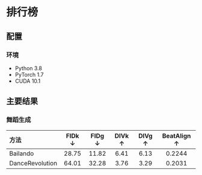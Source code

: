 # 排行榜



## 配置

### 环境

- Python 3.8
- PyTorch 1.7
- CUDA 10.1


## 主要结果

### 舞蹈生成
| 方法  | FIDk $\downarrow$| FIDg $\downarrow$ | DIVk $\uparrow$ | DIVg $\uparrow$  | BeatAlign $\uparrow$ |
| :--- | :----: | :----: | :----: | :----: | :----: |
| Bailando | 28.75 | 11.82 | 6.41 | 6.13 | 0.2244 |
| DanceRevolution | 64.01 | 32.28 | 3.76 | 3.29 | 0.2031|
